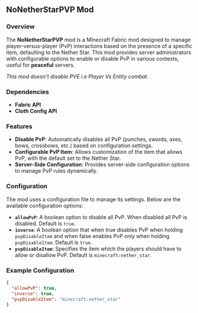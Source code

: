 ## NoNetherStarPVP Mod

### Overview

The **NoNetherStarPVP** mod is a Minecraft Fabric mod designed to manage player-versus-player (PvP) interactions based on the presence of a specific item, defaulting to the Nether Star. This mod provides server administrators with configurable options to enable or disable PvP in various contexts, useful for **peaceful** servers.

_This mod doesn't disable PVE i.e Player Vs Entity combat._

### Dependencies

- **Fabric API**
- **Cloth Config API**

### Features

- **Disable PvP**: Automatically disables all PvP (punches, swords, axes, bows, crossbows, etc.) based on configuration settings.
- **Configurable PvP Item**: Allows customization of the item that allows PvP, with the default set to the Nether Star.
- **Server-Side Configuration**: Provides server-side configuration options to manage PvP rules dynamically.

### Configuration

The mod uses a configuration file to manage its settings. Below are the available configuration options:

- **`allowPvP`**: A boolean option to disable all PvP. When disabled all PvP is disabled. Default is `true`.
- **`inverse`**: A boolean option that when true disables PvP when holding `pvpDisableItem` and when false enables PvP only when holding `pvpDisableItem`. Default is `true`.
- **`pvpDisableItem`**: Specifies the item which the players should have to allow or disallow PvP. Default is `minecraft:nether_star`.

### Example Configuration

```json
{
  "allowPvP": true,
  "inverse": true,
  "pvpDisableItem": "minecraft:nether_star"
}
```

